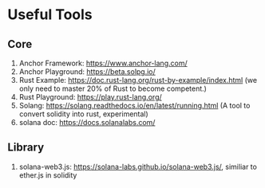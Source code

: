 # Useful Tools



## Core

1. Anchor Framework: https://www.anchor-lang.com/
2. Anchor Playground: https://beta.solpg.io/
3. Rust Example: https://doc.rust-lang.org/rust-by-example/index.html (we only need to master 20% of Rust to become competent.)
4. Rust Playground: https://play.rust-lang.org/
5. Solang: https://solang.readthedocs.io/en/latest/running.html (A tool to convert solidity into rust, experimental)
6. solana doc: https://docs.solanalabs.com/



## Library

1. solana-web3.js: https://solana-labs.github.io/solana-web3.js/, similiar to ether.js in solidity
